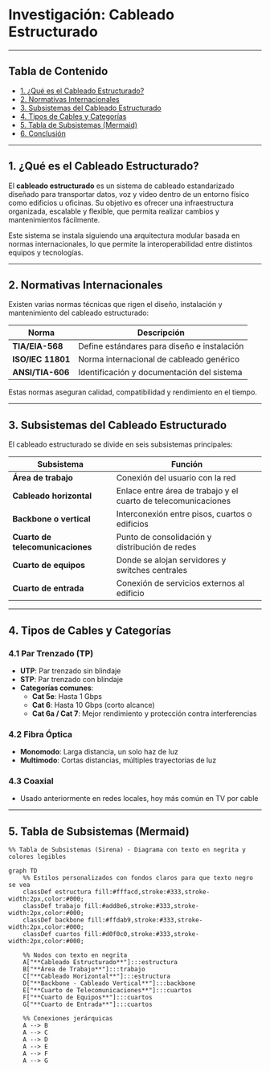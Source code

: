 # Investigación: Cableado Estructurado

---

## Tabla de Contenido

- [1. ¿Qué es el Cableado Estructurado?](#1-qué-es-el-cableado-estructurado)
- [2. Normativas Internacionales](#2-normativas-internacionales)
- [3. Subsistemas del Cableado Estructurado](#3-subsistemas-del-cableado-estructurado)
- [4. Tipos de Cables y Categorías](#4-tipos-de-cables-y-categorías)
- [5. Tabla de Subsistemas (Mermaid)](#5-tabla-de-subsistemas-mermaid)
- [6. Conclusión](#6-conclusión)

---

## 1. ¿Qué es el Cableado Estructurado?

El **cableado estructurado** es un sistema de cableado estandarizado diseñado para transportar datos, voz y video dentro de un entorno físico como edificios u oficinas. Su objetivo es ofrecer una infraestructura organizada, escalable y flexible, que permita realizar cambios y mantenimientos fácilmente.

Este sistema se instala siguiendo una arquitectura modular basada en normas internacionales, lo que permite la interoperabilidad entre distintos equipos y tecnologías.

---

## 2. Normativas Internacionales

Existen varias normas técnicas que rigen el diseño, instalación y mantenimiento del cableado estructurado:

| Norma            | Descripción                                     |
|------------------|-------------------------------------------------|
| **TIA/EIA-568**  | Define estándares para diseño e instalación     |
| **ISO/IEC 11801**| Norma internacional de cableado genérico        |
| **ANSI/TIA-606** | Identificación y documentación del sistema      |

Estas normas aseguran calidad, compatibilidad y rendimiento en el tiempo.

---

## 3. Subsistemas del Cableado Estructurado

El cableado estructurado se divide en seis subsistemas principales:

| Subsistema                | Función                                                  |
|---------------------------|-----------------------------------------------------------|
| **Área de trabajo**       | Conexión del usuario con la red                           |
| **Cableado horizontal**   | Enlace entre área de trabajo y el cuarto de telecomunicaciones |
| **Backbone o vertical**   | Interconexión entre pisos, cuartos o edificios            |
| **Cuarto de telecomunicaciones** | Punto de consolidación y distribución de redes         |
| **Cuarto de equipos**     | Donde se alojan servidores y switches centrales           |
| **Cuarto de entrada**     | Conexión de servicios externos al edificio                |

---

## 4. Tipos de Cables y Categorías

### 4.1 Par Trenzado (TP)

- **UTP**: Par trenzado sin blindaje  
- **STP**: Par trenzado con blindaje  
- **Categorías comunes**:
  - **Cat 5e**: Hasta 1 Gbps
  - **Cat 6**: Hasta 10 Gbps (corto alcance)
  - **Cat 6a / Cat 7**: Mejor rendimiento y protección contra interferencias

### 4.2 Fibra Óptica

- **Monomodo**: Larga distancia, un solo haz de luz  
- **Multimodo**: Cortas distancias, múltiples trayectorias de luz

### 4.3 Coaxial

- Usado anteriormente en redes locales, hoy más común en TV por cable

---

## 5. Tabla de Subsistemas (Mermaid)

```mermaid
%% Tabla de Subsistemas (Sirena) - Diagrama con texto en negrita y colores legibles

graph TD
    %% Estilos personalizados con fondos claros para que texto negro se vea
    classDef estructura fill:#fffacd,stroke:#333,stroke-width:2px,color:#000;
    classDef trabajo fill:#add8e6,stroke:#333,stroke-width:2px,color:#000;
    classDef backbone fill:#ffdab9,stroke:#333,stroke-width:2px,color:#000;
    classDef cuartos fill:#d0f0c0,stroke:#333,stroke-width:2px,color:#000;

    %% Nodos con texto en negrita
    A["**Cableado Estructurado**"]:::estructura
    B["**Área de Trabajo**"]:::trabajo
    C["**Cableado Horizontal**"]:::estructura
    D["**Backbone - Cableado Vertical**"]:::backbone
    E["**Cuarto de Telecomunicaciones**"]:::cuartos
    F["**Cuarto de Equipos**"]:::cuartos
    G["**Cuarto de Entrada**"]:::cuartos

    %% Conexiones jerárquicas
    A --> B
    A --> C
    A --> D
    A --> E
    A --> F
    A --> G

